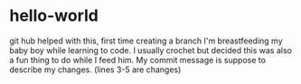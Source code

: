 # hello-world
git hub helped with this, first time creating a branch
I'm breastfeeding my baby boy while learning to code.
I usually crochet but decided this was also a fun thing to do while I feed him.
My commit message is suppose to describe my changes. (lines 3-5 are changes)
